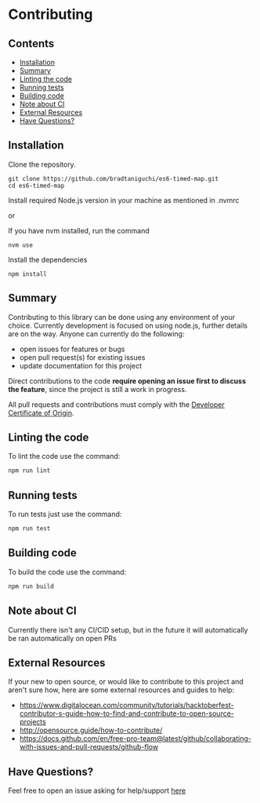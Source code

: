 # Contributing

## Contents

<!-- toc -->

- [Installation](#installation)
- [Summary](#summary)
- [Linting the code](#linting-the-code)
- [Running tests](#running-tests)
- [Building code](#building-code)
- [Note about CI](#note-about-ci)
- [External Resources](#external-resources)
- [Have Questions?](#have-questions)

<!-- tocstop -->

## Installation

Clone the repository.

```
git clone https://github.com/bradtaniguchi/es6-timed-map.git
cd es6-timed-map
```

Install required Node.js version in your machine as mentioned in .nvmrc

or

If you have nvm installed, run the command

```
nvm use
```

Install the dependencies

```
npm install
```

## Summary

Contributing to this library can be done using any environment of your choice. Currently development is focused on using node.js, further details are on the way.
Anyone can currently do the following:

- open issues for features or bugs
- open pull request(s) for existing issues
- update documentation for this project

Direct contributions to the code **require opening an issue first to discuss the feature**, since the project is still a work in progress.

All pull requests and contributions must comply with the [Developer Certificate of Origin](https://developercertificate.org/).

## Linting the code

To lint the code use the command:

```bash
npm run lint
```

## Running tests

To run tests just use the command:

```bash
npm run test
```

## Building code

To build the code use the command:

```bash
npm run build
```

## Note about CI

Currently there isn't any CI/CID setup, but in the future it will automatically
be ran automatically on open PRs

## External Resources

If your new to open source, or would like to contribute to this project and aren't sure how, here are some external resources and guides to help:

- https://www.digitalocean.com/community/tutorials/hacktoberfest-contributor-s-guide-how-to-find-and-contribute-to-open-source-projects
- http://opensource.guide/how-to-contribute/
- https://docs.github.com/en/free-pro-team@latest/github/collaborating-with-issues-and-pull-requests/github-flow

## Have Questions?

Feel free to open an issue asking for help/support [here](https://github.com/bradtaniguchi/es6-timed-map)
